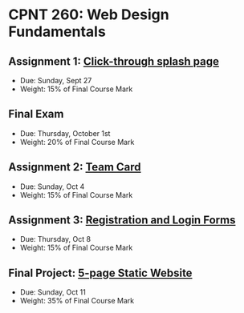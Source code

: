 # CPNT 260: Web Design Fundamentals
## Assignment 1: [Click-through splash page](assignment-1)
- Due: Sunday, Sept 27
- Weight: 15% of Final Course Mark

## Final Exam
- Due: Thursday, October 1st
- Weight: 20% of Final Course Mark

## Assignment 2: [Team Card](assignment-2)
- Due: Sunday, Oct 4
- Weight: 15% of Final Course Mark

## Assignment 3: [Registration and Login Forms](assignment-3)
- Due: Thursday, Oct 8
- Weight: 15% of Final Course Mark

## Final Project: [5-page Static Website](final)
- Due: Sunday, Oct 11
- Weight: 35% of Final Course Mark

